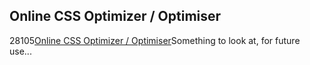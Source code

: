 <article><h2>Online CSS Optimizer / Optimiser</h2><time><span class="day">2</span><span class="month">8</span><span class="year">105</span></time><a href="http://www.cssoptimiser.com/index.php">Online CSS Optimizer / Optimiser</a>Something to look at, for future use...</article>